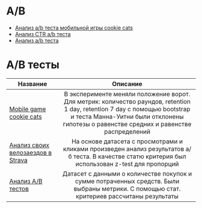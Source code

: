 # A/B

* [Анализ a/b теста мобильной игры cookie cats](https://github.com/davyandr/pet-projects/blob/main/ab/ab_cookie_cats.ipynb)
* [Анализ CTR a/b теста](https://github.com/davyandr/pet-projects/blob/main/ab/ab_ctr.ipynb)
* [Анализ a/b теста](https://github.com/davyandr/pet-projects/blob/main/ab/ab_3.ipynb)


# A/B тесты

Название|Описание
-----------|:-------:
[Mobile game cookie cats](https://github.com/davyandr/pet-projects/blob/main/ab/ab_cookie_cats.ipynb)| В эксперименте меняли положение ворот. Для метрик: количество раундов, retention 1 day, retention 7 day с помощью bootstrap и теста Манна-Уитни были отклонены гипотезы о равенстве средних и равенстве распределений
[Анализ своих велозаездов в Strava](https://github.com/davyandr/pet-projects/blob/main/ab/ab_ctr.ipynb)| На основе датасета с просмотрами и кликами произведен анализ результатов а/б теста. В качестве статю критерия был использован z-test для пропорций
[Анализ A/B тестов](https://github.com/davyandr/pet-projects/blob/main/ab/ab_3.ipynb)| Датасет с данными о количестве покупок и сумме потраченных средств. Были выбраны метрики. С помощью стат. критериев рассчитаны результаты
